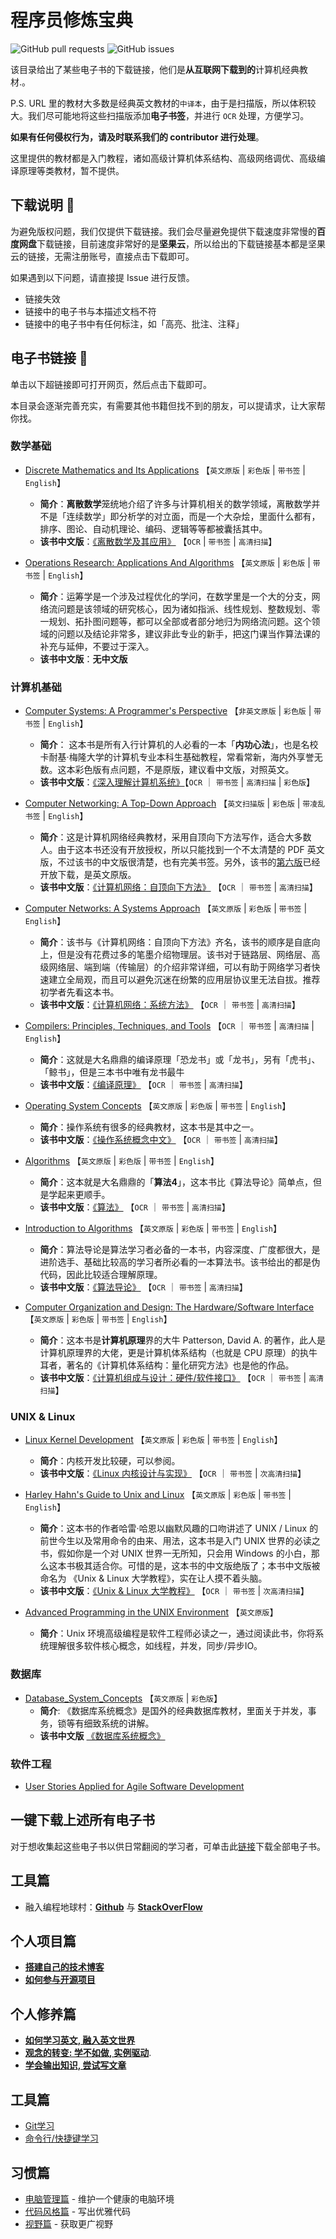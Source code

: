 # 程序员修炼宝典

![GitHub pull requests](https://img.shields.io/github/issues-pr/niudai/How-to-be-a-good-programmer)
![GitHub issues](https://img.shields.io/github/issues/niudai/How-to-be-a-good-programmer)

该目录给出了某些电子书的下载链接，他们是**从互联网下载到的**计算机经典教材.。

P.S. URL 里的教材大多数是经典英文教材的`中译本`，由于是扫描版，所以体积较大。我们尽可能地将这些扫描版添加**电子书签**，并进行 `OCR` 处理，方便学习。

**如果有任何侵权行为，请及时联系我们的 contributor 进行处理**。

这里提供的教材都是入门教程，诸如高级计算机体系结构、高级网络调优、高级编译原理等类教材，暂不提供。

## 下载说明 📖

为避免版权问题，我们仅提供下载链接。我们会尽量避免提供下载速度非常慢的**百度网盘**下载链接，目前速度非常好的是**坚果云**，所以给出的下载链接基本都是坚果云的链接，无需注册账号，直接点击下载即可。

如果遇到以下问题，请直接提 Issue 进行反馈。

- 链接失效
- 链接中的电子书与本描述文档不符
- 链接中的电子书中有任何标注，如「高亮、批注、注释」

## 电子书链接 🔗

单击以下超链接即可打开网页，然后点击下载即可。

本目录会逐渐完善充实，有需要其他书籍但找不到的朋友，可以提请求，让大家帮你找。

### 数学基础

- [Discrete Mathematics and Its Applications](https://www.jianguoyun.com/p/De62RiwQw8vpBxjW778C) 【`英文原版` | `彩色版` | `带书签` | `English`】
  - **简介**：**离散数学**笼统地介绍了许多与计算机相关的数学领域，离散数学并不是「连续数学」即分析学的对立面，而是一个大杂烩，里面什么都有，排序、图论、自动机理论、编码、逻辑等等都被囊括其中。
  - **该书中文版**：[《离散数学及其应用》](https://www.jianguoyun.com/p/Db5xgJ0Qw8vpBxjU9b8C) 【`OCR` | `带书签` | `高清扫描`】

- [Operations Research: Applications And Algorithms](https://www.jianguoyun.com/p/DV4BcecQw8vpBxja8b8C) 【`英文原版` | `彩色版` | `带书签` | `English`】
  - **简介**：运筹学是一个涉及过程优化的学问，在数学里是一个大的分支，网络流问题是该领域的研究核心，因为诸如指派、线性规划、整数规划、零一规划、拓扑图问题等，都可以全部或者部分地归为网络流问题。这个领域的问题以及结论非常多，建议非此专业的新手，把这门课当作算法课的补充与延伸，不要过于深入。
  - **该书中文版**：**无中文版**

### 计算机基础

- [Computer Systems: A Programmer's Perspective](https://www.jianguoyun.com/p/DZNtLvUQw8vpBxjq9b8C) 【`非英文原版` | `彩色版` | `带书签` | `English`】
  - **简介**： 这本书是所有入行计算机的人必看的一本「**内功心法**」，也是名校卡耐基·梅隆大学的计算机专业本科生基础教程，常看常新，海内外享誉无数。这本彩色版有点问题，不是原版，建议看中文版，对照英文。
  - **该书中文版**：[《深入理解计算机系统》](https://www.jianguoyun.com/p/Db1h9VEQw8vpBxiKu78C)【`OCR` ｜ `带书签` | `高清扫描` | `彩色版`】

- [Computer Networking: A Top-Down Approach](https://www.jianguoyun.com/p/DUCtZB4Qw8vpBxja9b8C) 【`英文扫描版` | `彩色版` | `带凌乱书签` | `English`】
  - **简介**：这是计算机网络经典教材，采用自顶向下方法写作，适合大多数人。由于这本书还没有开放授权，所以只能找到一个不太清楚的 PDF 英文版，不过该书的中文版很清楚，也有完美书签。另外，该书的[第六版](https://www.jianguoyun.com/p/DZDtkw0Qw8vpBxjd9b8C)已经开放下载，是英文原版。
  - **该书中文版**：[《计算机网络：自顶向下方法》](https://www.jianguoyun.com/p/DdX2BsgQw8vpBxiBu78C) 【`OCR` ｜ `带书签` | `高清扫描`】

- [Computer Networks: A Systems Approach](https://www.jianguoyun.com/p/DRwN8d0Qw8vpBxil1sEC) 【`英文原版` | `彩色版` | `带书签` | `English`】
  - **简介**：该书与《计算机网络：自顶向下方法》齐名，该书的顺序是自底向上，但是没有花费过多的笔墨介绍物理层。该书对于链路层、网络层、高级网络层、端到端（传输层）的介绍非常详细，可以有助于网络学习者快速建立全局观，而且可以避免沉迷在纷繁的应用层协议里无法自拔。推荐初学者先看这本书。
  - **该书中文版**：[《计算机网络：系统方法》](https://www.jianguoyun.com/p/DUG0DlkQw8vpBxir1sEC) 【`OCR` ｜ `带书签` | `高清扫描`】

- [Compilers: Principles, Techniques, and Tools](https://www.jianguoyun.com/p/DUuGuLwQw8vpBxj_7r8C) 【`OCR` ｜ `带书签` | `高清扫描` | `English`】
  - **简介**：这就是大名鼎鼎的编译原理「恐龙书」或「龙书」，另有「虎书」、「鲸书」，但是三本书中唯有龙书最牛
  - **该书中文版**：[《编译原理》](https://www.jianguoyun.com/p/DYcKwz8Qw8vpBxib778C) 【`OCR` ｜ `带书签` | `高清扫描`】

- [Operating System Concepts](https://www.jianguoyun.com/p/DSZjOi4Qw8vpBxiL58AC) 【`英文原版` | `彩色版` | `带书签` | `English`】
  - **简介**：操作系统有很多的经典教材，这本书是其中之一。
  - **该书中文版**：[《操作系统概念中文》](https://www.jianguoyun.com/p/DQmmdU0Qw8vpBxjS9b8C) 【`OCR` ｜ `带书签` | `高清扫描`】

- [Algorithms](https://www.jianguoyun.com/p/DbNnXs4Qw8vpBxii8L8C) 【`英文原版` | `彩色版` | `带书签` | `English`】
  - **简介**：这本就是大名鼎鼎的「**算法4**」，这本书比《算法导论》简单点，但是学起来更顺手。
  - **该书中文版**：[《算法》](https://www.jianguoyun.com/p/DT3Yb9MQw8vpBxjQ9b8C) 【`OCR` ｜ `带书签` | `高清扫描`】

- [Introduction to Algorithms](https://www.jianguoyun.com/p/DXRAqz8Qw8vpBxixwcAC) 【`英文原版` | `彩色版` | `带书签` | `English`】
  - **简介**：算法导论是算法学习者必备的一本书，内容深度、广度都很大，是进阶选手、基础比较高的学习者所必看的一本算法书。该书给出的都是伪代码，因此比较适合理解原理。
  - **该书中文版**：[《算法导论》](https://www.jianguoyun.com/p/DXcUigkQw8vpBxj3wcAC) 【`OCR` ｜ `带书签` | `高清扫描`】

- [Computer Organization and Design: The Hardware/Software Interface](https://www.jianguoyun.com/p/DUfuk3kQw8vpBxj2tsAC) 【`英文原版` | `彩色版` | `带书签` | `English`】
  - **简介**：这本书是**计算机原理**界的大牛 Patterson, David A. 的著作，此人是计算机原理界的大佬，更是计算机体系结构（也就是 CPU 原理）的执牛耳者，著名的《计算机体系结构：量化研究方法》也是他的作品。
  - **该书中文版**：[《计算机组成与设计：硬件/软件接口》](https://www.jianguoyun.com/p/DbBUjXwQw8vpBxiVt8AC) 【`OCR` ｜ `带书签` | `高清扫描`】

### UNIX & Linux

- [Linux Kernel Development](https://www.jianguoyun.com/p/DY_KQF4Qw8vpBxil8r8C) 【`英文原版` | `彩色版` | `带书签` | `English`】
  - **简介**：内核开发比较硬，可以参阅。
  - **该书中文版**：[《Linux 内核设计与实现》](https://www.jianguoyun.com/p/DdSPIZ8Qw8vpBxjNtcAC) 【`OCR` ｜ `带书签` | `次高清扫描`】

- [Harley Hahn's Guide to Unix and Linux](https://www.jianguoyun.com/p/Dfhu0twQw8vpBxiI878C) 【`英文原版` | `彩色版` | `带书签` | `English`】
  - **简介**：这本书的作者哈雷·哈恩以幽默风趣的口吻讲述了 UNIX / Linux 的前世今生以及常用命令的由来、用法，这本书是入门 UNIX 世界的必读之书，假如你是一个对 UNIX 世界一无所知，只会用 Windows 的小白，那么这本书极其适合你。可惜的是，这本书的中文版绝版了；本书中文版被命名为 《Unix & Linux 大学教程》，实在让人摸不着头脑。
  - **该书中文版**：[《Unix & Linux 大学教程》](https://www.jianguoyun.com/p/DaKwaxkQw8vpBxic878C) 【`OCR` ｜ `带书签` | `次高清扫描`】

- [Advanced Programming in the UNIX Environment](https://www.jianguoyun.com/p/Df_YiF8Qw8vpBxiX4JoD) 【`英文原版`】
  - **简介**：Unix 环境高级编程是软件工程师必读之一，通过阅读此书，你将系统理解很多软件核心概念，如线程，并发，同步/异步IO。

### 数据库

- [Database_System_Concepts](https://www.jianguoyun.com/p/DTpc-ZQQw8vpBxjJ4JoD) 【`英文原版` | `彩色版`】
  - **简介**: 《数据库系统概念》是国外的经典数据库教材，里面关于并发，事务，锁等有细致系统的讲解。
  - **该书中文版** [《数据库系统概念》](https://www.jianguoyun.com/p/DbofBCgQw8vpBxjk4JoD)
  
### 软件工程

- [User Stories Applied
for Agile Software Development](https://github.com/TonnnnnnyLiu/Books/blob/master/用户故事与敏捷方法.pdf)

## 一键下载上述所有电子书

对于想收集起这些电子书以供日常翻阅的学习者，可单击此[链接](https://www.jianguoyun.com/p/DZFIE0YQw8vpBxi21sEC)下载全部电子书。


## 工具篇

- 融入编程地球村：**[Github](doc/tools/tool_github.md)** 与 **[StackOverFlow](doc/tools/tool_stackoverflow.md)**

## 个人项目篇

- **[搭建自己的技术博客](doc/projects/project_blog.md)**
- **[如何参与开源项目](doc/projects/project_opensource.md)**

## 个人修养篇

- **[如何学习英文, 融入英文世界](doc/abilities/ability_english.md)**
- **[观念的转变: 学不如做, 实例驱动](doc/abilities/ability_task_driven.md)**.
- **[学会输出知识, 尝试写文章](doc/abilities/ability_articles.md)**

## 工具篇

- [Git学习](doc/tools/tool_git.md)
- [命令行/快捷键学习](doc/tools/tool_command.md)

## 习惯篇

- [电脑管理篇](https://www.zhihu.com/people/niu-dai-68-44/answers/by_votes) - 维护一个健康的电脑环境
- [代码风格篇](doc/habits/habit_checkstyle.md) - 写出优雅代码
- [视野篇](doc/habits/habit_know_how.md) - 获取更广视野
